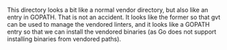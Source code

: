This directory looks a bit like a normal vendor directory, but also like an
entry in GOPATH. That is not an accident. It looks like the former so that gvt
can be used to manage the vendored linters, and it looks like a GOPATH entry so
that we can install the vendored binaries (as Go does not support installing
binaries from vendored paths).
